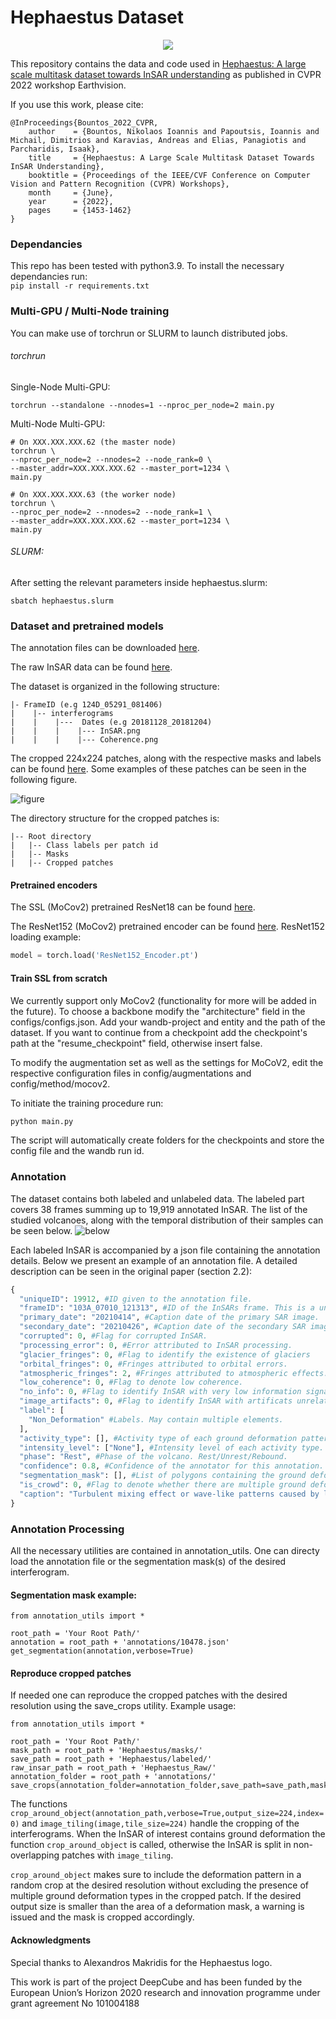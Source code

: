 # Hephaestus Dataset

<p align="center">
  <img src="docs/hephaestus-logo.png">
</p>

This repository contains the data and code used in [Hephaestus: A large scale multitask dataset towards InSAR understanding](https://openaccess.thecvf.com/content/CVPR2022W/EarthVision/papers/Bountos_Hephaestus_A_Large_Scale_Multitask_Dataset_Towards_InSAR_Understanding_CVPRW_2022_paper.pdf) as published in CVPR 2022 workshop Earthvision.


If you use this work, please cite:
```
@InProceedings{Bountos_2022_CVPR,
    author    = {Bountos, Nikolaos Ioannis and Papoutsis, Ioannis and Michail, Dimitrios and Karavias, Andreas and Elias, Panagiotis and Parcharidis, Isaak},
    title     = {Hephaestus: A Large Scale Multitask Dataset Towards InSAR Understanding},
    booktitle = {Proceedings of the IEEE/CVF Conference on Computer Vision and Pattern Recognition (CVPR) Workshops},
    month     = {June},
    year      = {2022},
    pages     = {1453-1462}
}
```
### Dependancies
This repo has been tested with python3.9. To install the necessary dependancies run:   
`pip install -r requirements.txt`

### Multi-GPU / Multi-Node training
You can make use of torchrun or SLURM to launch distributed jobs.

###### torchrun   
Single-Node Multi-GPU:
```
torchrun --standalone --nnodes=1 --nproc_per_node=2 main.py
```

Multi-Node Multi-GPU:
```
# On XXX.XXX.XXX.62 (the master node)
torchrun \
--nproc_per_node=2 --nnodes=2 --node_rank=0 \
--master_addr=XXX.XXX.XXX.62 --master_port=1234 \
main.py

# On XXX.XXX.XXX.63 (the worker node)
torchrun \
--nproc_per_node=2 --nnodes=2 --node_rank=1 \
--master_addr=XXX.XXX.XXX.62 --master_port=1234 \
main.py
```

###### SLURM:
After setting the relevant parameters inside hephaestus.slurm:
```
sbatch hephaestus.slurm
```

### Dataset and pretrained models

The annotation files can be downloaded [here](https://www.dropbox.com/s/i08mz5514gczksz/annotations_hephaestus.zip?dl=0).

The raw InSAR data can be found [here](https://www.dropbox.com/s/uhyr4gefregqvdx/Hephaestus_Raw.zip?dl=0).

The dataset is organized in the following structure:
```
|- FrameID (e.g 124D_05291_081406)
|    |-- interferograms
|    |    |---  Dates (e.g 20181128_20181204)
|    |    |    |--- InSAR.png
|    |    |    |--- Coherence.png
```

The cropped 224x224 patches, along with the respective masks and labels can be found [here](https://www.dropbox.com/s/2bkpj79jepk0vks/Hephaestus_Classification.zip?dl=0).
Some examples of these patches can be seen in the following figure. 

![figure](docs/examples.png)

The directory structure for the cropped patches is:

```
|-- Root directory
|   |-- Class labels per patch id
|   |-- Masks
|   |-- Cropped patches
```
#### Pretrained encoders
The SSL (MoCov2) pretrained ResNet18 can be found [here](https://www.dropbox.com/s/t5w8x44p32gacf3/ResNet18-MocoV2.pth.tar?dl=0).

The ResNet152 (MoCov2) pretrained encoder can be found [here]().
ResNet152 loading example:
```python
model = torch.load('ResNet152_Encoder.pt')
```

#### Train SSL from scratch
We currently support only MoCov2 (functionality for more will be added in the future). To choose a backbone modify the "architecture" field in the configs/configs.json.
Add your wandb-project and entity and the path of the dataset. If you want to continue from a checkpoint add the checkpoint's path at the "resume_checkpoint" field, otherwise insert false.

To modify the augmentation set as well as the settings for MoCoV2, edit the respective configuration files in config/augmentations and config/method/mocov2.

To initiate the training procedure run:
```python
python main.py
```
The script will automatically create folders for the checkpoints and store the config file and the wandb run id.

### Annotation

The dataset contains both labeled and unlabeled data. The labeled part covers 38 frames summing up to 19,919 annotated InSAR.
The list of the studied volcanoes, along with the temporal distribution of their samples can be seen below. ![below](docs/volcano_distribution.png)

Each labeled InSAR is accompanied by a json file containing the annotation details. Below we present an example of an annotation file. A detailed description can be seen in the original paper (section 2.2):
```python
{
  "uniqueID": 19912, #ID given to the annotation file.
  "frameID": "103A_07010_121313", #ID of the InSARs frame. This is a unique location identifier.
  "primary_date": "20210414", #Caption date of the primary SAR image.
  "secondary_date": "20210426", #Caption date of the secondary SAR image.
  "corrupted": 0, #Flag for corrupted InSAR.
  "processing_error": 0, #Error attributed to InSAR processing.
  "glacier_fringes": 0, #Flag to identify the existence of glaciers
  "orbital_fringes": 0, #Fringes attributed to orbital errors.
  "atmospheric_fringes": 2, #Fringes attributed to atmospheric effects. Its value ranges from 0 to 3 with 0 denoting is absense.
  "low_coherence": 0, #Flag to denote low coherence.
  "no_info": 0, #Flag to identify InSAR with very low information signal.
  "image_artifacts": 0, #Flag to identify InSAR with artificats unrelated to interferograms.
  "label": [ 
    "Non_Deformation" #Labels. May contain multiple elements.
  ],
  "activity_type": [], #Activity type of each ground deformation pattern.
  "intensity_level": ["None"], #Intensity level of each activity type.
  "phase": "Rest", #Phase of the volcano. Rest/Unrest/Rebound.
  "confidence": 0.8, #Confidence of the annotator for this annotation.
  "segmentation_mask": [], #List of polygons containing the ground deformation patterns.
  "is_crowd": 0, #Flag to denote whether there are multiple ground deformation patterns in the InSAR.
  "caption": "Turbulent mixing effect or wave-like patterns caused by liquid and solid particles of the atmosphere can be detected around the area. No deformation activity can be detected."
}
```

### Annotation Processing

All the necessary utilities are contained in annotation_utils. One can directy load the annotation file or the segmentation mask(s) of the desired interferogram.

#### Segmentation mask example:

```
from annotation_utils import *

root_path = 'Your Root Path/'
annotation = root_path + 'annotations/10478.json'
get_segmentation(annotation,verbose=True)

```

#### Reproduce cropped patches

If needed one can reproduce the cropped patches with the desired resolution using the save_crops utility. 
Example usage:
```
from annotation_utils import *

root_path = 'Your Root Path/'
mask_path = root_path + 'Hephaestus/masks/'
save_path = root_path + 'Hephaestus/labeled/'
raw_insar_path = root_path + 'Hephaestus_Raw/'
annotation_folder = root_path + 'annotations/'
save_crops(annotation_folder=annotation_folder,save_path=save_path,mask_path=mask_path,raw_insar_path=raw_insar_path,out_size=224,verbose=False)
```

The functions 
`crop_around_object(annotation_path,verbose=True,output_size=224,index=0)` and `image_tiling(image,tile_size=224)` handle the cropping of the interferograms. When the InSAR of interest contains ground deformation the function `crop_around_object` is called, otherwise the InSAR is split in non-overlapping patches with `image_tiling`. 

`crop_around_object` makes sure to include the deformation pattern in a random crop at the desired resolution without excluding the presence of multiple ground deformation types in the cropped patch. If the desired output size is smaller than the area of a deformation mask, a warning is issued and the mask is cropped accordingly.




#### Acknowledgments
Special thanks to Alexandros Makridis for the Hephaestus logo.

This work is part of the project DeepCube and has been funded by the European Union’s Horizon 2020 research and innovation programme under grant agreement No 101004188